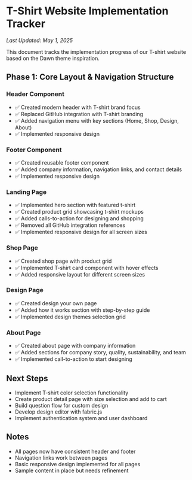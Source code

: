 
# T-Shirt Website Implementation Tracker

*Last Updated: May 1, 2025*

This document tracks the implementation progress of our T-shirt website based on the Dawn theme inspiration.

## Phase 1: Core Layout & Navigation Structure

### Header Component
- ✅ Created modern header with T-shirt brand focus
- ✅ Replaced GitHub integration with T-shirt branding
- ✅ Added navigation menu with key sections (Home, Shop, Design, About)
- ✅ Implemented responsive design

### Footer Component
- ✅ Created reusable footer component
- ✅ Added company information, navigation links, and contact details
- ✅ Implemented responsive design

### Landing Page
- ✅ Implemented hero section with featured t-shirt
- ✅ Created product grid showcasing t-shirt mockups 
- ✅ Added calls-to-action for designing and shopping
- ✅ Removed all GitHub integration references
- ✅ Implemented responsive design for all screen sizes

### Shop Page
- ✅ Created shop page with product grid
- ✅ Implemented T-shirt card component with hover effects
- ✅ Added responsive layout for different screen sizes

### Design Page
- ✅ Created design your own page
- ✅ Added how it works section with step-by-step guide
- ✅ Implemented design themes selection grid

### About Page
- ✅ Created about page with company information
- ✅ Added sections for company story, quality, sustainability, and team
- ✅ Implemented call-to-action to start designing

## Next Steps
- Implement T-shirt color selection functionality
- Create product detail page with size selection and add to cart
- Build question flow for custom design
- Develop design editor with fabric.js
- Implement authentication system and user dashboard

## Notes
- All pages now have consistent header and footer
- Navigation links work between pages
- Basic responsive design implemented for all pages
- Sample content in place but needs refinement
